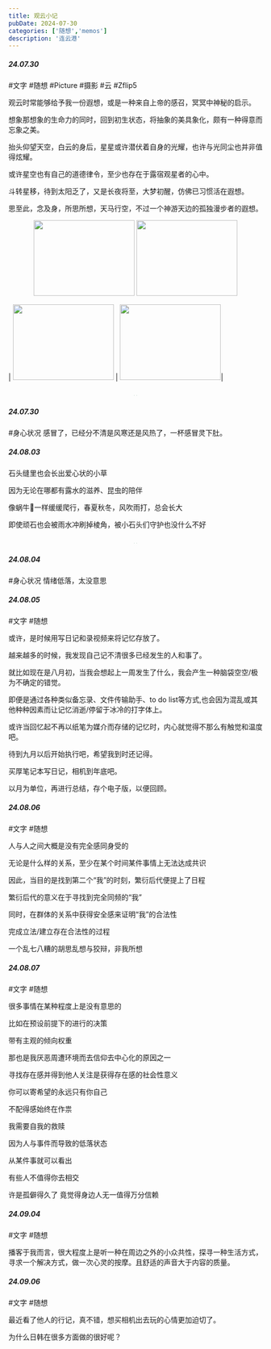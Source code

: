 ```yaml
---
title: 观云小记
pubDate: 2024-07-30
categories: ['随想','memos']
description: '连云港'
---
```

##### 24.07.30
\#文字 #随想
\#Picture #摄影 #云 #Zflip5

观云时常能够给予我一份遐想，或是一种来自上帝的感召，冥冥中神秘的启示。

想象那想象的生命力的同时，回到初生状态，将抽象的美具象化，颇有一种得意而忘象之美。

抬头仰望天空，白云的身后，星星或许潜伏着自身的光耀，也许与光同尘也并非值得炫耀。

或许星空也有自己的道德律令，至少也存在于露宿观星者的心中。

斗转星移，待到太阳乏了，又是长夜将至，大梦初醒，仿佛已习惯活在遐想。

思至此，念及身，所思所想，天马行空，不过一个神游天边的孤独漫步者的遐想。
<div class="center">
<img src="https://12c3bda.webp.li/20240730_154031.jpg" width="200" height="150" />
<img src="https://12c3bda.webp.li/20240730_163157.jpg" width="200" height="150" />
</div>

<style>
.center {
  text-align: center;
}
</style>

| <img src="https://12c3bda.webp.li/20240730_183936.jpg" width="200" height="150" /> | <img src="https://12c3bda.webp.li/20240730_184533.jpg" width="200" height="150" />|

<div style="text-align: center;">
<img src="https://12c3bda.webp.li/20240730_184609.jpg" style="zoom:8%;" />
<img src="https://12c3bda.webp.li/20240730_185339.jpg" style="zoom:8%;" />
</div>

##### 24.07.30
\#身心状况
感冒了，已经分不清是风寒还是风热了，一杯感冒灵下肚。

##### 24.08.03
石头缝里也会长出爱心状的小草

因为无论在哪都有露水的滋养、昆虫的陪伴

像蜗牛🐌一样缓缓爬行，春夏秋冬，风吹雨打，总会长大

即使顽石也会被雨水冲刷掉棱角，被小石头们守护也没什么不好
<div style="text-align: center;">
<img src="https://12c3bda.webp.li/20240803_061046.jpg" style="zoom:8%;" />
<img src="https://12c3bda.webp.li/20240803_063108.jpg" style="zoom:8%;" />
</div>

##### 24.08.04
\#身心状况 情绪低落，太没意思

##### 24.08.05
\#文字 #随想 

或许，是时候用写日记和录视频来将记忆存放了。

越来越多的时候，我发现自己记不清很多已经发生的人和事了。

就比如现在是八月初，当我会想起上一周发生了什么，我会产生一种脑袋空空/极为不确定的错觉。

即便是通过各种类似备忘录、文件传输助手、to do list等方式,也会因为混乱或其他种种因素而让记忆消逝/停留于冰冷的打字体上。

或许当回忆起不再以纸笔为媒介而存储的记忆时，内心就觉得不那么有触觉和温度吧。

待到九月以后开始执行吧，希望我到时还记得。

买厚笔记本写日记，相机到年底吧。

以月为单位，再进行总结，存个电子版，以便回顾。

##### 24.08.06
\#文字 #随想 

人与人之间大概是没有完全感同身受的

无论是什么样的关系，至少在某个时间某件事情上无法达成共识

因此，当目的是找到第二个“我”的时刻，繁衍后代便提上了日程

繁衍后代的意义在于寻找到完全同频的“我”

同时，在群体的关系中获得安全感来证明“我”的合法性

完成立法/建立存在合法性的过程


一个乱七八糟的胡思乱想与狡辩，非我所想

##### 24.08.07
\#文字 #随想 

很多事情在某种程度上是没有意思的

比如在预设前提下的进行的决策

带有主观的倾向权重

那也是我厌恶周遭环境而去信仰去中心化的原因之一

寻找存在感并得到他人关注是获得存在感的社会性意义

你可以寄希望的永远只有你自己

不配得感始终在作祟

我需要自我的救赎

因为人与事件而导致的低落状态

从某件事就可以看出

有些人不值得你去相交

许是孤僻得久了 竟觉得身边人无一值得万分信赖





##### 24.09.04
\#文字 #随想 

播客于我而言，很大程度上是听一种在周边之外的小众共性，探寻一种生活方式，寻求一个解决方式，做一次心灵的按摩。且舒适的声音大于内容的质量。

##### 24.09.06
\#文字 #随想 

最近看了他人的行记，真不错，想买相机出去玩的心情更加迫切了。

为什么日韩在很多方面做的很好呢？